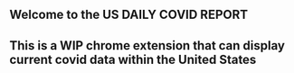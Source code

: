## Welcome to the US DAILY COVID REPORT
## This is a WIP chrome extension that can display current covid data within the United States
